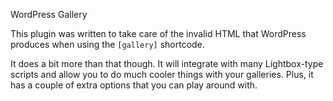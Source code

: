 WordPress Gallery

This plugin was written to take care of the invalid HTML that WordPress produces when using the `[gallery]` shortcode.

It does a bit more than that though.  It will integrate with many Lightbox-type scripts and allow you to do much cooler things with your galleries.  Plus, it has a couple of extra options that you can play around with.

